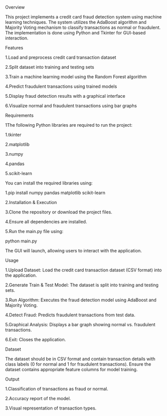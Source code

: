 Overview

This project implements a credit card fraud detection system using machine learning techniques. The system utilizes the AdaBoost algorithm and Majority Voting mechanism to classify transactions as normal or fraudulent. The implementation is done using Python and Tkinter for GUI-based interaction.

Features

1.Load and preprocess credit card transaction dataset

2.Split dataset into training and testing sets

3.Train a machine learning model using the Random Forest algorithm

4.Predict fraudulent transactions using trained models

5.Display fraud detection results with a graphical interface

6.Visualize normal and fraudulent transactions using bar graphs

Requirements

1The following Python libraries are required to run the project:

1.tkinter

2.matplotlib

3.numpy

4.pandas

5.scikit-learn

You can install the required libraries using:

1.pip install numpy pandas matplotlib scikit-learn

2.Installation & Execution

3.Clone the repository or download the project files.

4.Ensure all dependencies are installed.

5.Run the main.py file using:

python main.py

The GUI will launch, allowing users to interact with the application.

Usage

1.Upload Dataset: Load the credit card transaction dataset (CSV format) into the application.

2.Generate Train & Test Model: The dataset is split into training and testing sets.

3.Run Algorithm: Executes the fraud detection model using AdaBoost and Majority Voting.

4.Detect Fraud: Predicts fraudulent transactions from test data.

5.Graphical Analysis: Displays a bar graph showing normal vs. fraudulent transactions.

6.Exit: Closes the application.

Dataset

The dataset should be in CSV format and contain transaction details with class labels (0 for normal and 1 for fraudulent transactions). Ensure the dataset contains appropriate feature columns for model training.

Output

1.Classification of transactions as fraud or normal.

2.Accuracy report of the model.

3.Visual representation of transaction types.
